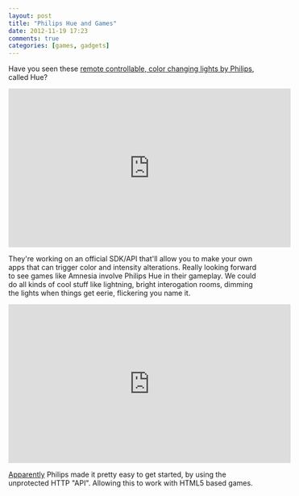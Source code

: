 ```yaml
---
layout: post
title: "Philips Hue and Games"
date: 2012-11-19 17:23
comments: true
categories: [games, gadgets]
---
```


Have you seen these [remote controllable, color changing lights by Philips](http://www.meethue.com/), called Hue?

<iframe width="560" height="315" src="https://www.youtube.com/embed/IT5W_Mjuz5I?rel=0" frameborder="0" allowfullscreen></iframe>

<!-- more -->

They're working on an official SDK/API that'll allow you to make your own apps that can trigger color and intensity alterations. Really looking forward to see games like Amnesia involve Philips Hue in their gameplay. We could do all kinds of cool stuff like lightning, bright interogation rooms, dimming the lights when things get eerie, flickering you name it.

<iframe width="560" height="315" src="https://www.youtube.com/embed/u1nY_5-UrY4?rel=0" frameborder="0" allowfullscreen></iframe>

[Apparently](http://arstechnica.com/gadgets/2012/11/in-living-color-ars-reviews-the-hacker-approved-philips-hue-leds/) Philips made it pretty easy to get started, by using the unprotected HTTP "API". Allowing this to work with HTML5 based games.





